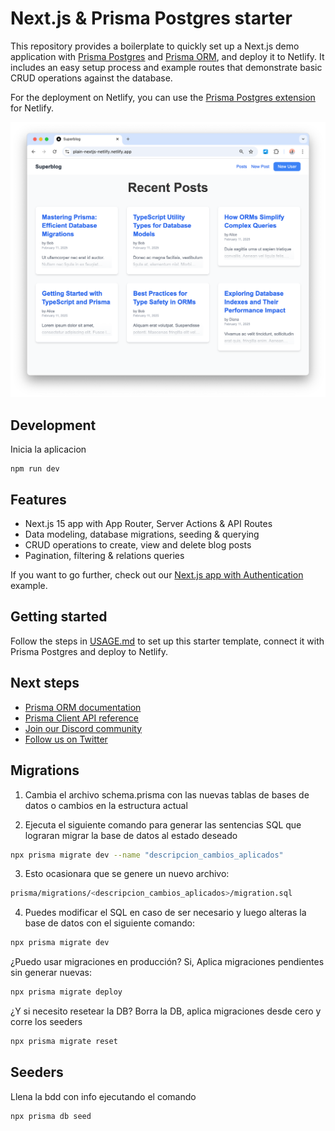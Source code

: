 # Next.js & Prisma Postgres starter

This repository provides a boilerplate to quickly set up a Next.js demo application with [Prisma Postgres](https://www.prisma.io/postgres) and [Prisma ORM](https://www.prisma.io/orm), and deploy it to Netlify. It includes an easy setup process and example routes that demonstrate basic CRUD operations against the database.

For the deployment on Netlify, you can use the [Prisma Postgres extension](https://www.netlify.com/integrations/prisma) for Netlify.

![](./nextjs-ppg-template.png)

## Development
Inicia la aplicacion
```
npm run dev
```

## Features

- Next.js 15 app with App Router, Server Actions & API Routes
- Data modeling, database migrations, seeding & querying
- CRUD operations to create, view and delete blog posts
- Pagination, filtering & relations queries

If you want to go further, check out our [Next.js app with Authentication](https://github.com/prisma/nextjs-prisma-postgres-demo) example.

## Getting started

Follow the steps in [USAGE.md](./USAGE.md) to set up this starter template, connect it with Prisma Postgres and deploy to Netlify.

## Next steps

- [Prisma ORM documentation](https://www.prisma.io/docs/orm)
- [Prisma Client API reference](https://www.prisma.io/docs/orm/prisma-client)
- [Join our Discord community](https://discord.com/invite/prisma)
- [Follow us on Twitter](https://twitter.com/prisma)

## Migrations
1. Cambia el archivo schema.prisma con las nuevas tablas de bases de datos o cambios en la estructura actual

2. Ejecuta el siguiente comando para generar las sentencias SQL que lograran migrar la base de datos al estado deseado
```sh
npx prisma migrate dev --name "descripcion_cambios_aplicados"
```

3. Esto ocasionara que se genere un nuevo archivo:
```sh
prisma/migrations/<descripcion_cambios_aplicados>/migration.sql
```

4. Puedes modificar el SQL en caso de ser necesario y luego alteras la base de datos con el siguiente comando:
```sh
npx prisma migrate dev
```

¿Puedo usar migraciones en producción?
Si, Aplica migraciones pendientes sin generar nuevas:

```bash
npx prisma migrate deploy
```


¿Y si necesito resetear la DB?
Borra la DB, aplica migraciones desde cero y corre los seeders

```bash
npx prisma migrate reset
```

## Seeders
Llena la bdd con info ejecutando el comando
```bash
npx prisma db seed
```